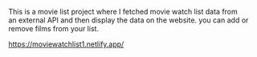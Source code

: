 This is a movie list project where I fetched movie watch list data from          
an external API and then display the data on the website. you can add or remove films from your list.                                                                                                                                                       
  
https://moviewatchlist1.netlify.app/      
